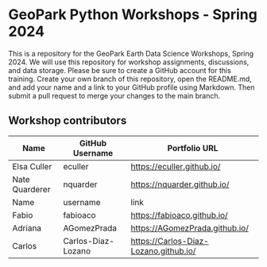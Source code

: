 # **GeoPark Python Workshops - Spring 2024**

This is a repository for the GeoPark Earth Data Science Workshops, Spring 2024. We will use this repository for workshop assignments, discussions, and data storage. Please be sure to create a GitHub account for this training. Create your own branch of this repository, open the README.md, and add your name and a link to your GitHub profile using Markdown. Then submit a pull request to merge your changes to the main branch. 

## Workshop contributors

| Name | GitHub Username | Portfolio URL |
| ---- | --------------- | ------------- |
| Elsa Culler | eculler | https://eculler.github.io/ |
| Nate Quarderer| nquarder | https://nquarder.github.io/ |
| Name | username | link |
| Fabio | fabioaco | https://fabioaco.github.io/ |
| Adriana | AGomezPrada | https://AGomezPrada.github.io/ |
| Carlos | Carlos-Diaz-Lozano | https://Carlos-Diaz-Lozano.github.io/ |
